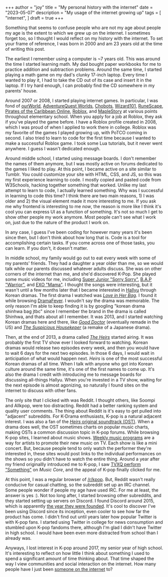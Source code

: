 +++
author = "joy"
title = "My personal history with the internet"
date = "2023-05-07"
description = "My usage of the internet growing up"
tags = [
    "internet",
]
draft = true
+++

Something that seems to confuse people who are not my age about people my age is the extent to which we grew up on the internet. I sometimes forget too, so I thought I would reflect on my history with the internet. To set your frame of reference, I was born in 2000 and am 23 years old at the time of writing this post. 

The earliest I remember using a computer is ~7 years old. This was around the time I started learning math. My dad bought paper workbooks for me to practice addition and subtraction problems. Around the same time, I started playing a math game on my dad's clunky 17-inch laptop. Every time I wanted to play it, I had to take the CD out of its case and insert it in the laptop. If I try hard enough, I can probably find the CD somewhere in my parents' house.

Around 2007 or 2008, I started playing internet games. In particular, I was fond of [ourWorld](https://en.wikipedia.org/wiki/OurWorld), [AdventureQuest Worlds](https://en.wikipedia.org/wiki/AdventureQuest_Worlds), [Chobots](https://chobots.fandom.com/wiki/Chobots), [Wizard101](https://en.wikipedia.org/wiki/Wizard101), [RuneScape](https://en.wikipedia.org/wiki/RuneScape), [Pirates of the Caribbean Online](https://en.wikipedia.org/wiki/Pirates_of_the_Caribbean_Online), [Roblox](https://en.wikipedia.org/wiki/Roblox), and [MapleStory](https://en.wikipedia.org/wiki/MapleStory) at various points throughout elementary school. When you apply for a job at Roblox, they ask if you've played the game before. I have a Roblox profile created in 2008, which I was proud of when I applied to work there in college. Roblox was my favorite of the games I played growing up, with PoTCO coming in second. I also tried to learn to code for the first time because I wanted to make a successful Roblox game. I took some Lua tutorials, but it never went anywhere. I guess I wasn't dedicated enough.

Around middle school, I started using message boards. I don't remember the names of them anymore, but I was mostly active on forums dedicated to the games I liked to play. At this point, I became active on a site similar to Tumblr. You could customize your site with HTML, CSS, and JS, so this was my first experience learning to code. I mostly copied and pasted code from W3Schools, hacking together something that worked. Unlike my last attempt to learn to code, I actually learned something. Why was I successful in learning to code this time? I think there are two main reasons, 1) I was older and 2) the visual element made it more interesting to me. If you ask me why frontend is interesting to me *now*, the reason is more like I think it's cool you can express UI as a function of something. It's not so much I get to show other people my work anymore. Most people can't see what I work on, just due to the nature of the product I work on.

In any case, I guess I've been coding for however many years it's been since then, but I don't think about how long that is. Code is a tool for accomplishing certain tasks. If you come across one of those tasks, you can learn. If you don't, it doesn't matter.

In middle school, my family would go out to eat every week with some of my parents' friends. They had a daughter a year older than me, so we would talk while our parents discussed whatever adults discuss. She was on other corners of the internet than me, and she'd discovered K-Pop. She played some music videos for me, including [Super Junior "Sorry Sorry"](https://www.youtube.com/watch?v=x6QA3m58DQw), [B.A.P "Warrior"](https://www.youtube.com/watch?v=5tLooPlf2Sw), and [EXO "Mama"](https://www.youtube.com/watch?v=KH6ZwnqZ7Wo). I thought the songs were interesting, but it wasn't until a few months later that I became interested in [Hallyu](https://en.wikipedia.org/wiki/Korean_Wave) through Korean dramas. The first drama I watched was *[Love in Her Bag](https://en.wikipedia.org/wiki/Love_in_Her_Bag)*. I found it while browsing [DramaFever](https://www.hollywoodreporter.com/business/business-news/warner-bros-shutting-down-korean-streaming-service-dramafever-1152834/#:~:text=DramaFever%20has%20lost%20its%20heat,subscription%20business%2C%20which%20Warner%20Bros.). I woudn't say the drama was memorable. The only reason I'm able to keep finding it is by googling "korean drama shinhwa bag jtbc" since I remember the brand in the drama is called Shinhwa, and thats about all I remember. It was 2013, and I started watching Korean dramas here and there, like *[Good Doctor](https://en.wikipedia.org/wiki/Good_Doctor_(South_Korean_TV_series))* (eventually remade in the US) and *[The Suspicious Housekeper](https://en.wikipedia.org/wiki/The_Suspicious_Housekeeper)* (a remake of a Japanese drama).

Then, at the end of 2013, a drama called *[The Heirs](https://en.wikipedia.org/wiki/The_Heirs)* started airing. It was probably the first TV show ever I looked forward to watching. Korean dramas would release two episodes every week, and then you would have to wait 6 days for the next two episodes. In those 6 days, I would wait in anticipation of what would happen next. *Heirs* is one of the most successful Korean dramas of all time. When I talk with anyone who got into Korean culture around the same time, it's one of the first names to come up. It's also the drama I credit with introducing me to message boards for discussing all-things Hallyu. When you're invested in a TV show, waiting for the next episode is almost agonizing, so naturally I found sites on the internet to discuss with other fans.

The only site that I clicked with was Reddit. I thought others, like Soompi and Allkpop, were too distracting. Reddit had a better ranking system and quality user comments. The thing about Reddit is it's easy to get pulled into "adjacent" subreddits. For K-Drama enthusiasts, K-pop is a natural adjacent interest. I was also a fan of the [*Heirs* original soundtrack (OST)](https://www.youtube.com/watch?v=omH47UeVMu8). When a drama does well, the OST sometimes charts on popular music charts, making OSTs a common discussion topic in K-pop forums. While browsing K-pop sites, I learned about music shows. [Weekly music programs](https://en.wikipedia.org/wiki/Music_programs_of_South_Korea) are a way for artists to promote their new music on TV. Each show is like a mini concert. But, because people tend to only watch the performer they're interested in, these sites would post links to the individual performances on the shows so you didn't have to watch the entire thing. Around a year after my friend originallly introduced me to K-pop, I saw [TVXQ perform "Something"](https://www.youtube.com/watch?v=zwbDMkJq8_M) on *Music Core*, and the appeal of K-pop finally clicked for me.

At this point, I was a regular browser of [/r/kpop](https://www.reddit.com/r/kpop). But, Reddit wasn't really conducive for casual chatting, so the subreddit set up an IRC channel. Some people wonder if people my age have used IRC. For me at least, the answer is yes :). Not too long after, I started browsing other subreddits, and they started setting up servers on Discord. I found Discord around 2015, which is apparently [the year they were founded](https://discord.com/company#:~:text=So%2C%20in%202015%2C%20Stan%20and,friends%2C%20going%20beyond%20casual%20talking.). It's cool to discover I've been using Discord since its inception, even cooler to see how far the product has come. I didn't find out until years later how popular Twitter is with K-pop fans. I started using Twitter in college for news consumption and stumbled upon K-pop fandoms there, although I'm glad I didn't have Twitter in high school. I would have been even more distracted from school than I already was.

Anyways, I lost interest in K-pop around 2017, my senior year of high school. It's interesting to reflect on how little I think about something I used to spend a significant amount of time thinking about. That time shaped the way I view communities and social interaction on the internet. How many people have I just been [someone on the internet](https://www.youtube.com/watch?v=9w4nZyGVBwM) to?